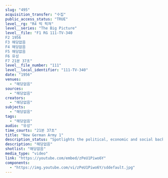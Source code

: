 ```yaml
---
slug: "495"
acquisition_transfer: "수집"
public_access_status: "TRUE"
level__rg: "R4 빅 픽쳐"
level__series: "The Big Picture"
level__file: "F1 RG 111-TV-340
F2 1956
F3 해당없음
F4 해당없음
F5 해당없음
F6 유성
F7 21분 37초"
level__file_number: "111"
level__local_identifier: "111-TV-340"
date: "1956"
venues: 
  - "해당없음"
sources: 
  - "해당없음"
creators: 
  - "해당없음"
subjects: 
  - "해당없음"
tags: 
  - "해당없음"
audio: "유성"
time_courts: "21분 37초"
title: "New German Army 1"
description_status: "Spotlights the political, economic and social background which brought about the creation of a military force for the free, Bonn Republic of West."
description: "해당없음"
shotlist: "해당없음"
media_type: "video"
link: "https://youtube.com/embed/zPeU1Piwo6Y"
components: 
  - "https://img.youtube.com/vi/zPeU1Piwo6Y/sddefault.jpg"
---
```

